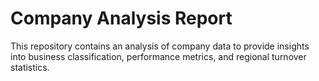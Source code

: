 # Company Analysis Report
This repository contains an analysis of company data to provide insights into business classification, performance metrics, and regional turnover statistics.
